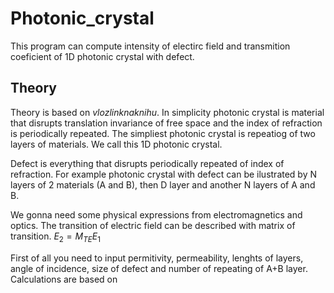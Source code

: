 # Photonic_crystal

This program can compute intensity of electirc field and transmition coeficient of 1D photonic crystal with defect.

## Theory


Theory is based on $vloz link na knihu$.
In simplicity photonic crystal is material that disrupts translation invariance of free space and the index of refraction is periodically repeated. The simpliest photonic crystal is repeatiog of two layers of materials. We call this 1D photonic crystal.

Defect is everything that disrupts periodically repeated of index of refraction. For example photonic crystal with defect can be ilustrated by N layers of 2 materials (A and B), then D layer and another N layers of A and B.

We gonna need some physical expressions from electromagnetics and optics.
The transition of electric field can be described with matrix of transition.
$E_2 = M_{TE} E_1$

First of all you need to input permitivity, permeability, lenghts of layers, angle of incidence, size of defect and number of repeating of A+B layer.
Calculations are based on


